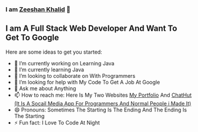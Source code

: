 ### I am [Zeeshan Khalid][website] 👋
## I am A Full Stack Web Developer And Want To Get To Google



Here are some ideas to get you started:

- 🔭 I’m currently working on Learning Java
- 🌱 I’m currently learning Java
- 👯 I’m looking to collaborate on With Programmers
- 🤔 I’m looking for help with My Code To Get A Job At Google
- 💬 Ask me about Anything 
- 📫 How to reach me: Here Is My Two Websites [My Portfolio][website] And  [ChatHut (It Is A Socail Media App For Programmers And Normal People i Made It)][chathut]
- 😄 Pronouns: Sometimes The Starting Is The Ending And The Ending Is The Starting 
- ⚡ Fun fact: I Love To Code At Night 





[website]: https://zeeshanthedev590.github.io/
[chathut]: https://chat-hut-89a71.web.app/
[website]: https://zeeshanthedev590.github.io/
[youtube]: https://youtube.com/ZeeshanKhalid
